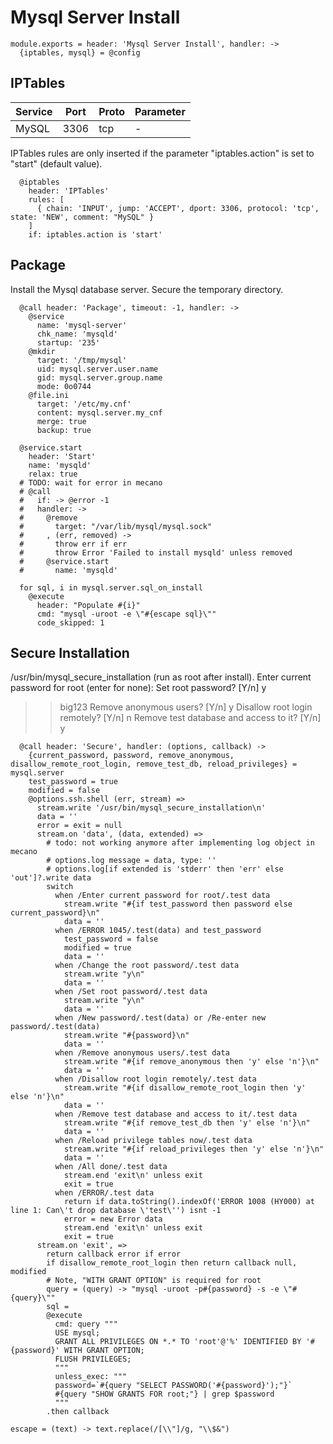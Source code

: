 
# Mysql Server Install

    module.exports = header: 'Mysql Server Install', handler: ->
      {iptables, mysql} = @config
    
## IPTables

| Service    | Port | Proto | Parameter |
|------------|------|-------|-----------|
| MySQL      | 3306 | tcp   | -         |


IPTables rules are only inserted if the parameter "iptables.action" is set to
"start" (default value).

      @iptables
        header: 'IPTables'
        rules: [
          { chain: 'INPUT', jump: 'ACCEPT', dport: 3306, protocol: 'tcp', state: 'NEW', comment: "MySQL" }
        ]
        if: iptables.action is 'start'

## Package

Install the Mysql database server. Secure the temporary directory.

      @call header: 'Package', timeout: -1, handler: ->
        @service
          name: 'mysql-server'
          chk_name: 'mysqld'
          startup: '235'
        @mkdir
          target: '/tmp/mysql'
          uid: mysql.server.user.name
          gid: mysql.server.group.name
          mode: 0o0744
        @file.ini
          target: '/etc/my.cnf'
          content: mysql.server.my_cnf
          merge: true
          backup: true

      @service.start
        header: 'Start'
        name: 'mysqld'
        relax: true
      # TODO: wait for error in mecano
      # @call 
      #   if: -> @error -1
      #   handler: ->
      #     @remove
      #       target: "/var/lib/mysql/mysql.sock"
      #     , (err, removed) ->
      #       throw err if err
      #       throw Error 'Failed to install mysqld' unless removed
      #     @service.start
      #       name: 'mysqld'

      for sql, i in mysql.server.sql_on_install
        @execute
          header: "Populate #{i}"
          cmd: "mysql -uroot -e \"#{escape sql}\""
          code_skipped: 1

## Secure Installation

/usr/bin/mysql_secure_installation (run as root after install).
Enter current password for root (enter for none):
Set root password? [Y/n] y
>> big123
Remove anonymous users? [Y/n] y
Disallow root login remotely? [Y/n] n
Remove test database and access to it? [Y/n] y

      @call header: 'Secure', handler: (options, callback) ->
        {current_password, password, remove_anonymous, disallow_remote_root_login, remove_test_db, reload_privileges} = mysql.server
        test_password = true
        modified = false
        @options.ssh.shell (err, stream) =>
          stream.write '/usr/bin/mysql_secure_installation\n'
          data = ''
          error = exit = null
          stream.on 'data', (data, extended) =>
            # todo: not working anymore after implementing log object in mecano
            # options.log message = data, type: ''
            # options.log[if extended is 'stderr' then 'err' else 'out']?.write data
            switch
              when /Enter current password for root/.test data
                stream.write "#{if test_password then password else current_password}\n"
                data = ''
              when /ERROR 1045/.test(data) and test_password
                test_password = false
                modified = true
                data = ''
              when /Change the root password/.test data
                stream.write "y\n"
                data = ''
              when /Set root password/.test data
                stream.write "y\n"
                data = ''
              when /New password/.test(data) or /Re-enter new password/.test(data)
                stream.write "#{password}\n"
                data = ''
              when /Remove anonymous users/.test data
                stream.write "#{if remove_anonymous then 'y' else 'n'}\n"
                data = ''
              when /Disallow root login remotely/.test data
                stream.write "#{if disallow_remote_root_login then 'y' else 'n'}\n"
                data = ''
              when /Remove test database and access to it/.test data
                stream.write "#{if remove_test_db then 'y' else 'n'}\n"
                data = ''
              when /Reload privilege tables now/.test data
                stream.write "#{if reload_privileges then 'y' else 'n'}\n"
                data = ''
              when /All done/.test data
                stream.end 'exit\n' unless exit
                exit = true
              when /ERROR/.test data
                return if data.toString().indexOf('ERROR 1008 (HY000) at line 1: Can\'t drop database \'test\'') isnt -1
                error = new Error data
                stream.end 'exit\n' unless exit
                exit = true
          stream.on 'exit', =>
            return callback error if error
            if disallow_remote_root_login then return callback null, modified
            # Note, "WITH GRANT OPTION" is required for root
            query = (query) -> "mysql -uroot -p#{password} -s -e \"#{query}\""
            sql =
            @execute
              cmd: query """
              USE mysql;
              GRANT ALL PRIVILEGES ON *.* TO 'root'@'%' IDENTIFIED BY '#{password}' WITH GRANT OPTION;
              FLUSH PRIVILEGES;
              """
              unless_exec: """
              password=`#{query "SELECT PASSWORD('#{password}');"}`
              #{query "SHOW GRANTS FOR root;"} | grep $password
              """
            .then callback

    escape = (text) -> text.replace(/[\\"]/g, "\\$&")
